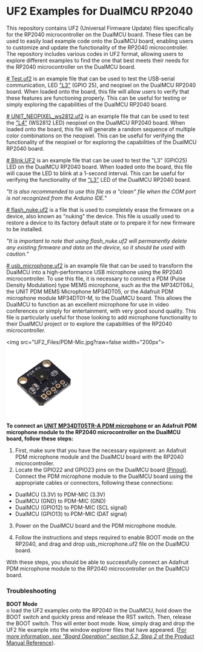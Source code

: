 UF2 Examples for DualMCU RP2040
====================

This repository contains UF2 (Universal Firmware Update) files specifically for the RP2040 microcontroller on the DualMCU board. These files can be used to easily load example code onto the DualMCU board, enabling users to customize and update the functionality of the RP2040 microcontroller. The repository includes various codes in UF2 format, allowing users to explore different examples to find the one that best meets their needs for the RP2040 microcontroller on the DualMCU board.


[# Test.uf2](https://github.com/UNIT-Electronics/DualMCU/blob/main/Software/UF2_Files/Test.uf2) is an example file that can be used to test the USB-serial communication, LED ["L3"](https://raw.githubusercontent.com/UNIT-Electronics/DualMCU/main/Hardware/Resources/Front%20View%20DualMCU%20Topology.jpg) (GPIO 25), and neopixel on the DualMCU RP2040 board. When loaded onto the board, this file will allow users to verify that these features are functioning properly. This can be useful for testing or simply exploring the capabilities of the DualMCU RP2040 board.

[# UNIT_NEOPIXEL_ws2812.uf2](https://github.com/UNIT-Electronics/DualMCU/blob/main/Software/UF2_Files/UNIT_NEOPIXEL_ws2812.uf2) is an example file that can be used to test the ["L4"](https://raw.githubusercontent.com/UNIT-Electronics/DualMCU/main/Hardware/Resources/Front%20View%20DualMCU%20Topology.jpg) (WS2812 LED) neopixel on the DualMCU RP2040 board. When loaded onto the board, this file will generate a random sequence of multiple color combinations on the neopixel. This can be useful for verifying the functionality of the neopixel or for exploring the capabilities of the DualMCU RP2040 board.

[# Blink.UF2](https://github.com/UNIT-Electronics/DualMCU/blob/main/Software/UF2_Files/blink.uf2) is an example file that can be used to test the "L3" (GPIO25) LED on the DualMCU RP2040 board. When loaded onto the board, this file will cause the LED to blink at a 1-second interval. This can be useful for verifying the functionality of the ["L3"](https://raw.githubusercontent.com/UNIT-Electronics/DualMCU/main/Hardware/Resources/Front%20View%20DualMCU%20Topology.jpg) LED  of the DualMCU RP2040 board.

*"It is also recommended to use this file as a "clean" file when the COM port is not recognized from the Arduino IDE."*

[# flash_nuke.uf2](https://github.com/UNIT-Electronics/DualMCU/blob/main/Software/UF2_Files/flash_nuke.uf2)  is a file that is used to completely erase the firmware on a device, also known as "nuking" the device. This file is usually used to restore a device to its factory default state or to prepare it for new firmware to be installed. 

*"It is important to note that using flash_nuke.uf2 will permanently delete any existing firmware and data on the device, so it should be used with caution."*

[# usb_microphone.uf2](https://github.com/UNIT-Electronics/DualMCU/blob/main/Software/UF2_Files/usb_microphone.uf2) is an example file that can be used to transform the DualMCU into a high-performance USB microphone using the RP2040 microcontroller. To use this file, it is necessary to connect a PDM (Pulse Density Modulation) type MEMS microphone, such as the the MP34DT06J, the UNIT PDM MEMS Microphone MP34DT05, or the Adafruit PDM microphone module MP34DT01-M, to the DualMCU board. This allows the DualMCU to function as an excellent microphone for use in video conferences or simply for entertainment, with very good sound quality. This file is particularly useful for those looking to add microphone functionality to their DualMCU project or to explore the capabilities of the RP2040 microcontroller.

<img src="UF2_Files/PDM-Mic.jpg?raw=false width="200px"><br/> <img src="https://github.com/UNIT-Electronics/DualMCU/blob/main/Software/UF2_Files/AR3631-UNIT-MP34DT05TR-A-Modulo-Microfono-PDM-V2.jpg?raw=false" width="200px"><br/>
**To connect an [UNIT MP34DT05TR-A PDM microphone](https://uelectronics.com/producto/unit-mp34dt05tr-a-modulo-microfono-pdm/) or an Adafruit PDM microphone module to the RP2040 microcontroller on the DualMCU board, follow these steps:**

1. First, make sure that you have the necessary equipment: an Adafruit PDM microphone module and the DualMCU board with the RP2040 microcontroller.
2. Locate the GPIO22 and GPIO23 pins on the DualMCU board [(Pinout)](https://github.com/UNIT-Electronics/DualMCU/blob/main/Hardware/Resources/EU0002-DUALMCU%20V3.1.2.jpg). Connect the PDM microphone module to the DualMCU board using the appropriate cables or connectors, following these connections:

* DualMCU (3.3V)   to  PDM-MIC (3.3V)
* DualMCU (GND)    to  PDM-MIC (GND)
* DualMCU (GPIO12) to  PDM-MIC (SCL signal)
* DualMCU (GPIO13) to  PDM-MIC (DAT signal)

3. Power on the DualMCU board and the PDM microphone module.

4. Follow the instructions and steps required to enable BOOT mode on the RP2040, and drag and drop usb_microphone.uf2 file on the DualMCU board.

With these steps, you should be able to successfully connect an Adafruit PDM microphone module to the RP2040 microcontroller on the DualMCU board.


### Troubleshooting

__BOOT Mode__  
o load the UF2 examples onto the RP2040 in the DualMCU, hold down the BOOT switch and quickly press and release the RST switch. Then, release the BOOT switch. This will enter boot mode. Now, simply drag and drop the UF2 file example into the window explorer files that have appeared. ([For more information, *see "Board Operation" section 5.2, Step 2*  of the Product Manual Reference](https://github.com/UNIT-Electronics/DualMCU/blob/main/DualMCU(Product%20Reference%20Manual).pdf)).

